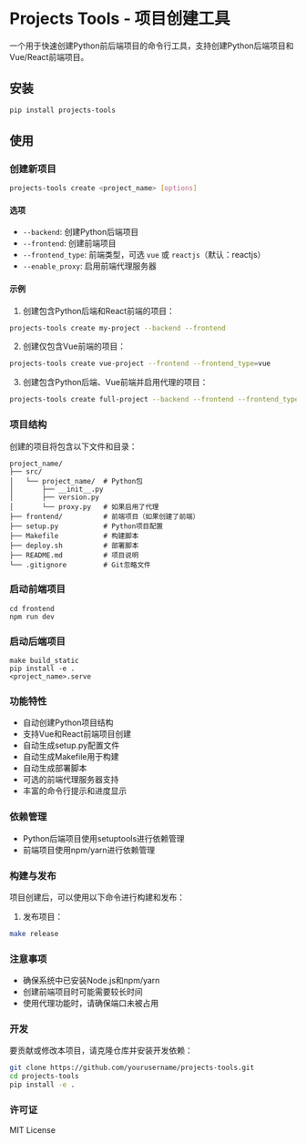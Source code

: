 # Projects Tools - 项目创建工具

一个用于快速创建Python前后端项目的命令行工具，支持创建Python后端项目和Vue/React前端项目。

## 安装

```bash
pip install projects-tools
```

## 使用

### 创建新项目

```bash
projects-tools create <project_name> [options]
```

#### 选项

- `--backend`: 创建Python后端项目
- `--frontend`: 创建前端项目
- `--frontend_type`: 前端类型，可选 `vue` 或 `reactjs`（默认：reactjs）
- `--enable_proxy`: 启用前端代理服务器

#### 示例

1. 创建包含Python后端和React前端的项目：
```bash
projects-tools create my-project --backend --frontend
```

2. 创建仅包含Vue前端的项目：
```bash
projects-tools create vue-project --frontend --frontend_type=vue
```

3. 创建包含Python后端、Vue前端并启用代理的项目：
```bash
projects-tools create full-project --backend --frontend --frontend_type=vue --enable_proxy
```

### 项目结构

创建的项目将包含以下文件和目录：

```
project_name/
├── src/
│   └── project_name/  # Python包
│       ├── __init__.py
│       ├── version.py
│       └── proxy.py   # 如果启用了代理
├── frontend/          # 前端项目（如果创建了前端）
├── setup.py           # Python项目配置
├── Makefile           # 构建脚本
├── deploy.sh          # 部署脚本
├── README.md          # 项目说明
└── .gitignore         # Git忽略文件
```

### 启动前端项目

```
cd frontend
npm run dev
```

### 启动后端项目

```
make build_static
pip install -e .
<project_name>.serve
```

### 功能特性

- 自动创建Python项目结构
- 支持Vue和React前端项目创建
- 自动生成setup.py配置文件
- 自动生成Makefile用于构建
- 自动生成部署脚本
- 可选的前端代理服务器支持
- 丰富的命令行提示和进度显示

### 依赖管理

- Python后端项目使用setuptools进行依赖管理
- 前端项目使用npm/yarn进行依赖管理

### 构建与发布

项目创建后，可以使用以下命令进行构建和发布：

1. 发布项目：
```bash
make release
```

### 注意事项

- 确保系统中已安装Node.js和npm/yarn
- 创建前端项目时可能需要较长时间
- 使用代理功能时，请确保端口未被占用

### 开发

要贡献或修改本项目，请克隆仓库并安装开发依赖：

```bash
git clone https://github.com/yourusername/projects-tools.git
cd projects-tools
pip install -e .
```

### 许可证

MIT License